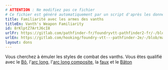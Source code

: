 ```yaml
---
# ATTENTION : Ne modifiez pas ce fichier
# Ce fichier est généré automatiquement par un script d'après les données du module Foundry VTT officiel et de sa traduction
title: Familiarité avec les armes des vanths
titleEn: Vanth's Weapon Familiarity
id: 8rKlptZ7ArtJ6cI8
urlFr: https://gitlab.com/pathfinder-fr/foundryvtt-pathfinder2-fr/-/blob/master/data/feats/8rKlptZ7ArtJ6cI8.htm
urlEn: https://gitlab.com/hooking/foundry-vtt---pathfinder-2e/-/blob/master/packs/data/feats.db/vanth-s-weapon-familiarity.json
layout: dons
---
```

Vous cherchez à émuler les styles de combat des vanths. Vous êtes qualifié avec le [Bô](../équipements/bô.html), l'[arc long](../équipements/arc-long.html), l'[arc long composite](../équipements/arc-long-composite.html), la [faux](../équipements/faux.html) et le [Bâton](../équipements/bâton.html)

